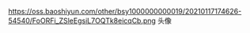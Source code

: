 https://oss.baoshiyun.com/other/bsy1000000000019/20210117174626-54540/FoORFi_ZSleEgsiL7OQTk8eicqCb.png 头像
